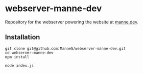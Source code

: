 # webserver-manne-dev

Repository for the webserver powering the website at [manne.dev](https://manne.dev).

## Installation

```
git clone git@github.com:ManneG/webserver-manne-dev.git
cd webserver-manne-dev
npm install

node index.js
```
